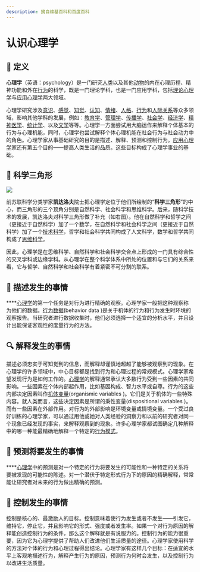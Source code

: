 ```yaml
---
description: 摘自维基百科和百度百科
---
```


# 认识心理学

## 🔷 定义

**心理学**（英语：psychology）是一门研究[人类](https://wiki.laic.workers.dev/wiki/%E4%BA%BA%E9%A1%9E)以及其他[动物](https://wiki.laic.workers.dev/wiki/%E5%8A%A8%E7%89%A9)的内在心理历程、精神功能和外在[行为](https://wiki.laic.workers.dev/wiki/%E8%A1%8C%E4%B8%BA)的科学，既是一门理论学科，也是一门应用学科，包括[理论心理学](https://wiki.laic.workers.dev/wiki/%E7%90%86%E8%AE%BA%E5%BF%83%E7%90%86%E5%AD%A6)与[应用心理学](https://wiki.laic.workers.dev/wiki/%E5%BA%94%E7%94%A8%E5%BF%83%E7%90%86%E5%AD%A6)两大领域。

心理学研究涉及[意识](https://wiki.laic.workers.dev/wiki/%E6%84%8F%E8%AF%86)、[感觉](https://wiki.laic.workers.dev/wiki/%E6%84%9F%E8%A6%BA)、[知觉](https://wiki.laic.workers.dev/wiki/%E7%9F%A5%E8%A6%BA)、[认知](https://wiki.laic.workers.dev/wiki/%E8%AA%8D%E7%9F%A5)、[情绪](https://wiki.laic.workers.dev/wiki/%E6%83%85%E7%BB%AA)、[人格](https://wiki.laic.workers.dev/wiki/%E4%BA%BA%E6%A0%BC)、[行为](https://wiki.laic.workers.dev/wiki/%E8%A1%8C%E7%82%BA)和[人际关系](https://wiki.laic.workers.dev/wiki/%E4%BA%BA%E9%9A%9B%E9%97%9C%E4%BF%82)等众多领域，影响其他学科的发展，例如：[教育学](https://wiki.laic.workers.dev/wiki/%E6%95%99%E8%82%B2%E5%AD%A6)、[管理学](https://wiki.laic.workers.dev/wiki/%E7%AE%A1%E7%90%86%E5%AD%A6)、[传播学](https://wiki.laic.workers.dev/wiki/%E4%BC%A0%E6%92%AD%E5%AD%A6)、[社会学](https://wiki.laic.workers.dev/wiki/%E7%A4%BE%E4%BC%9A%E5%AD%A6)、[经济学](https://wiki.laic.workers.dev/wiki/%E7%BB%8F%E6%B5%8E%E5%AD%A6)、[精神医学](https://wiki.laic.workers.dev/wiki/%E7%B2%BE%E7%A5%9E%E7%97%85%E5%AD%A6)、[统计学](https://wiki.laic.workers.dev/wiki/%E7%BB%9F%E8%AE%A1%E5%AD%A6)、以及[文学](https://wiki.laic.workers.dev/wiki/%E6%96%87%E5%AD%B8)等等。心理学一方面尝试用大脑运作来解释个体基本的行为与心理机能，同时，心理学也尝试解释个体心理机能在社会行为与社会动力中的角色。心理学家从事基础研究的目的是描述、解释、预测和控制行为。[应用心理学](https://wiki.laic.workers.dev/wiki/%E5%BA%94%E7%94%A8%E5%BF%83%E7%90%86%E5%AD%A6)家还有第五个目的——提高人类生活的品质。这些目标构成了心理学事业的基础。

## 🔺 科学三角形

![](https://image.gslb.dawnlab.me/9036c6019dfb05cfc7d285ed9c9aeb0f.jpg)

前苏联科学分类学家**凯达洛夫**院士把心理学定位于他们所绘制的“**科学三角形**”的中心，而三角形的三个顶角分别是自然科学、社会科学和思维科学。后来，随科学技术的发展，凯达洛夫对科学三角形做了补充（如右图）。他在自然科学和哲学之间（更接近于自然科学）加了一个数学，在自然科学和社会科学之间（更接近于自然科学）加了一个[技术科学](https://baike.baidu.com/item/%E6%8A%80%E6%9C%AF%E7%A7%91%E5%AD%A6)，哲学和社会科学共同构成了人文科学，数学和哲学共同构成了[思维科学](https://baike.baidu.com/item/%E6%80%9D%E7%BB%B4%E7%A7%91%E5%AD%A6)。

因此，心理学是在思维科学、自然科学和社会科学交合点上形成的一门具有综合性的交叉学科或边缘学科。从心理学在整个科学体系中所处的位置和与它们的关系来看，它与哲学、自然科学和社会科学有着紧密不可分割的联系。

## 👄 **描述发生的事情**

\*\*\*\*[心理学](https://baike.baidu.com/item/%E5%BF%83%E7%90%86%E5%AD%A6)的第一个任务是对行为进行精确的观察。心理学家一般把这种观察称为他们的数据。[行为数据](https://baike.baidu.com/item/%E8%A1%8C%E4%B8%BA%E6%95%B0%E6%8D%AE)\(behavior data \)是关于机体的行为和行为发生时环境的观察报告。当研究者进行数据收集时，他们必须选择一个适宜的分析水平，并且设计出能保证客观性的度量行为的方法。

## 🔍 **解释发生的事情**

描述必须忠实于可知觉到的信息，而解释却谨慎地超越了能够被观察到的现象。在心理学的许多领域中，中心目标都是找到行为和心理过程的常规模式。心理学家希望发现行为是如何工作的。[心理学](https://baike.baidu.com/item/%E5%BF%83%E7%90%86%E5%AD%A6)的解释通常承认大多数行为受到一些因素的共同影响。一些因素在个体内部起作用，比如基因构成、智力水平或自尊。行为的这些内部决定因素叫作[机体变量](https://baike.baidu.com/item/%E6%9C%BA%E4%BD%93%E5%8F%98%E9%87%8F)\(organismic variables \)。它们是关于机体的一些特殊内容。就人类而言，这些决定因素是所谓的秉性变量\(dispositional variables \)。而有一些因素在外部作用。对行为的外部影响是环境变量或情境变量。一个受过良好训练的心理学家，可以通过用他或她对人类经验的洞察力和以前的研究者对同一个现象已经发现的事实，来解释观察到的现象。许多心理学家都试图确定几种解释中的哪一种能最精确地解释一个特定的[行为模式](https://baike.baidu.com/item/%E8%A1%8C%E4%B8%BA%E6%A8%A1%E5%BC%8F)。

## 💫 **预测将要发生的事情**

\*\*\*\*[心理学](https://baike.baidu.com/item/%E5%BF%83%E7%90%86%E5%AD%A6)中的预测是对一个特定的行为将要发生的可能性和一种特定的关系将要被发现的可能性的陈述。对一个潜伏于特定形式行为下的原因的精确解释，常常能让研究者对未来的行为做出精确的预测。

## 💪 **控制发生的事情**

控制是核心的、最激励人的目标。控制意味着使行为发生或者不发生——引发它，维持它，停止它，并且影响它的形式、强度或者发生率。如果一个对行为原因的解释能创造控制行为的条件，那么这个解释就是有说服力的。控制行为的能力很重要，因为它为心理学提供了帮助人们改进他们生活质量的途径。心理学家使用科学的方法对个体的行为和心理过程得出结论。心理学家有这样几个目标：在适宜的水平上客观地描述行为，解释产生行为的原因，预测行为何时会发生，以及控制行为以改进生活质量。

